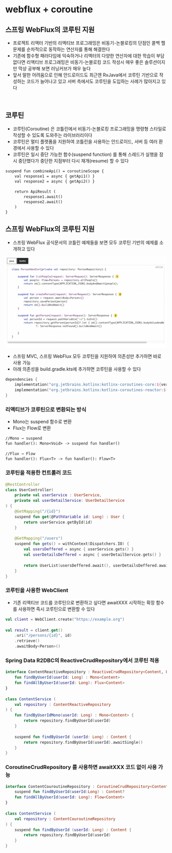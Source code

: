 # webflux + coroutine 

## 스프링 WebFlux의 코루틴 지원

- 프로젝트 리액터 기반의 리액티브 프로그래밍은 비동기-논블로킹의 단점인 콜백 헬 문제를 순차적으로 동작하는 연산자를 통해 해결한다
- 기존에 함수형 패러다임에 익숙하거나 리액터의 다양한 연산자에 대한 학습이 부담 없다면 리액티브 프로그래밍은 비동기-논블로킹 코드 작성시 매우 좋은 솔루션이지만 막상 공부해 보면 러닝커브가 매우 높다
- 앞서 말한 어려움으로 인해 안드로이드도 최근엔 RxJava에서 코루틴 기반으로 작성하는 코드가 늘어나고 있고 서버 측에서도 코루틴을 도입하는 사례가 많아지고 있다

<br/>

## 코루틴

- 코루틴(Coroutine) 은 코틀린에서 비동기-논블로킹 프로그래밍을 명령형 스타일로 작성할 수 있도록 도와주는 라이브러리이다
- 코루틴은 멀티 플랫폼을 지원하여 코틀린을 사용하는 안드로이드, 서버 등 여러 환경에서 사용할 수 있다
- 코루틴은 일시 중단 가능한 함수(suspend function) 를 통해 스레드가 실행을 잠시 중단했다가 중단한 지점부터 다시 재개(resume) 할 수 있다

```
suspend fun combineApi() = coroutineScope {
    val response1 = async { getApi1() }
    val response2 = async { getApi2() }
    
    return ApiResult (
        response1.await()
        response2.await()
    )
}
```


## 스프링 WebFlux의 코루틴 지원

- 스프링 WebFlux 공식문서의 코틀린 예제들을 보면 모두 코루틴 기반의 예제를 소개하고 있다

![img.png](../_image/webflux_009_1.png)

- 스프링 MVC, 스프링 WebFlux 모두 코루틴을 지원하여 의존성만 추가하면 바로 사용 가능
- 아래 의존성을 build.gradle.kts에 추가하면 코루틴을 사용할 수 있다

```kotlin
dependencies {
    implementation("org.jetbrains.kotlinx:kotlinx-coroutines-core:${version}")
    implementation("org.jetbrains.kotlinx:kotlinx-coroutines-reactor:${version}")
}
```

### 리액티브가 코루틴으로 변환되는 방식

- Mono는 suspend 함수로 변환
- Flux는 Flow로 변환

```
//Mono → suspend
fun handler(): Mono<Void> -> suspend fun handler()

//Flux → Flow
fun handler(): Flux<T> -> fun handler(): Flow<T>
```

### 코루틴을 적용한 컨트롤러 코드

```kotlin
@RestController
class UserController(
    private val userService : UserService,
    private val userDetailService: UserDetailService
) {
    @GetMapping("/{id}")
    suspend fun get(@PathVariable id: Long) : User {
        return userService.getById(id)
    }
    
    @GetMapping("/users")
    suspend fun gets() = withContext(Dispatchers.IO) {
        val usersDeffered = async { userService.gets() }
        val userDetailsDeffered = async { userDetailService.gets() }
        
        return UserList(usersDeffered.await(), userDetailsDeffered.await())
    }
}
```

### 코루틴을 사용한 WebClient

- 기존 리액티브 코드를 코루틴으로 변환하고 싶다면 awaitXXX 시작하는 확장 함수를 사용하면 즉시 코루틴으로 변환할 수 있다

```kotlin
val client = WebClient.create("https://example.org")

val result = client.get()
    .uri("/persons/{id}", id)
    .retrieve()
    .awaitBody<Person>()
```

### Spring Data R2DBC의 ReactiveCrudRepository에서 코루틴 적용

```kotlin
interface ContentReactiveRepository : ReactiveCrudRepository<Content, Long> {
    fun findByUserId(userId: Long) : Mono<Content>
    fun findAllByUserId(userId: Long): Flux<Content>
}

class ContentService (
    val repository : ContentReactiveRepository
) {
    fun findByUserIdMono(userId: Long) : Mono<Content> {
        return repository.findByUserId(userId)
    }

    suspend fun findByUserId (userId: Long) : Content {
        return repository.findByUserId(userId).awaitSingle()
    }
}
```

### CoroutineCrudRepository 를 사용하면 awaitXXX 코드 없이 사용 가능

```kotlin
interface ContentCouroutineRepository : CoroutineCrudRepository<Content, Long> {
    suspend fun findByUserId(userId:Long) : Content?
    fun findAllByUserId(userId: Long): Flow<Content>
}

class ContentService (
    val repository : ContentCouroutineRepository
) {
    suspend fun findByUserId (userId: Long) : Content {
        return repository.findByUserId(userId)
    }
}
```

